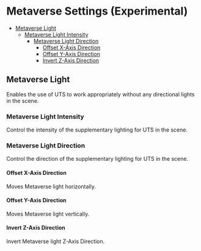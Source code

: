 # Metaverse Settings (Experimental)

* [Metaverse Light](#metaverse-light)
  * [Metaverse Light Intensity](#metaverse-light-intensity)
    * [Metaverse Light Direction](#metaverse-light-direction)
      * [Offset X-Axis Direction](#offset-x-axis-direction)
      * [Offset Y-Axis Direction](#offset-y-axis-direction)
      * [Invert Z-Axis Direction](#invert-z-axis-direction)


## Metaverse Light
Enables the use of UTS to work appropriately without any directional lights in the scene.

### Metaverse Light Intensity
Control the intensity of the supplementary lighting for UTS in the scene.

### Metaverse Light Direction
Control the direction of the supplementary lighting for UTS in the scene.

#### Offset X-Axis Direction
Moves Metaverse light horizontally.

#### Offset Y-Axis Direction
Moves Metaverse light vertically.

#### Invert Z-Axis Direction
Invert Metaverse light Z-Axis Direction.